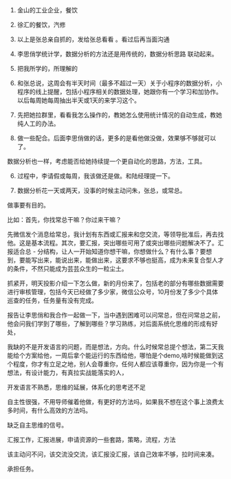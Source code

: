1. 金山的工业企业，餐饮
2. 徐汇的餐饮，汽修
3. 以上是张总亲自抓的，发给张总看看 。看过后再当面沟通



1. 李思俏学统计学，数据分析的方法还是用传统的，数据分析思路 联动起来。
2. 把我所学的，所理解的
3.  和张总说，这周会有半天时间（最多不超过一天）关于小程序的数据分析，小程序的线上提醒，包括小程序相关的数据处理，她跟你有一个学习和加协作。以后每周她每周抽出半天或1天的来学习这个。



4. 先把她拉群里，看看我怎么操作的，教她怎么使用统计情况的自动生成，教她纯人工的办法。
5. 做一些配合。后面李思俏做的话，更多的是看他做没做，效果够不够就可以了。

数据分析也一样，考虑能否给她持续提一个更自动化的思路，方法，工具。

6. 过程中，李请假或每周，我该做还是做。和陆经理提一下。



7. 数据分析花一天或两天，没事的时候主动问朱，张总，或常总。



做事要有目的。

比如：首先，你找常总干嘛？你过来干嘛？

​	先微信发个消息给常总，我计划有东西或汇报来和您交流，等领导批准后，再去找他。这是基本流程。其次，要汇报，突出哪些可用了或突出哪些问题解决不了。汇报适合总 - 分结构，让人一开始知道你想干嘛，你想做什么？有什么事？要想到，要能写出来，能说出来，能做出来，这要求不够也挺高，成为未来复合型人才的条件，不然只能成为芸芸众生的一粒尘土。



抓紧开，明天投影介绍一下怎么做，新的月份来了，包括老的部分有哪些数据需要进行审核管理，包括今天已经做了多少家，微信公众号，10月份发了多少个具体巡查的任务，任务量有没有完成。



报告让李思俏和我合作一起做一下，当中遇到困难可以问常总，但在问常总之前，他会问我们学到了哪些，了解到哪些？学习熟练，对后面系统化思维的形成有好处，



我缺的不是开发语言的问题，而是想法，方向。什么时候常总提个想法，第二天我能给个方案给他，一周后拿个能运行的东西给他，哪怕是个demo,啥时候能做到这个程度，你才有立足之地，别人会尊重你，任何人都应该尊重你，因为你是一个有想法，有设计能力，有真拉实战能落实的人，

开发语言不熟悉，思维的延展，体系化的思考还不足



自主性很强，不用导师催着他做，有更好的方法吗，如果我不想在这个事上浪费太多时间，有什么高效的方法吗。

缺乏自主思维的信号。



汇报工作，汇报进展，申请资源的一些套路，策略，流程，方法

该主动问不问，该交流没交流，该汇报没汇报，该自己效率不够，拉时间来凑。



承担任务。

